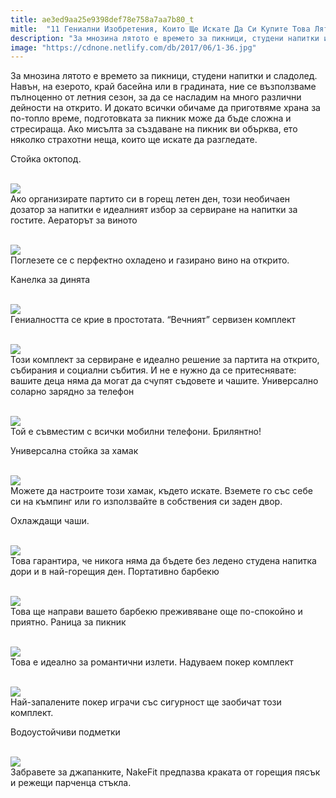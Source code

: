 ```yaml
---
title: ae3ed9aa25e9398def78e758a7aa7b80_t
mitle:  "11 Гениални Изобретения, Които Ще Искате Да Си Купите Това Лято!"
description: "За мнозина лятото е времето за пикници, студени напитки и сладолед. Навън, на езерото, край басейна или в градината, ние се възползваме пълноценно от летния сезон, за"
image: "https://cdnone.netlify.com/db/2017/06/1-36.jpg"
---
```


 <p>За мнозина лятото е времето за пикници, студени напитки и сладолед. Навън, на езерото, край басейна или в градината, ние се възползваме пълноценно от летния сезон, за да се насладим на много различни дейности на открито. И докато всички обичаме да приготвяме храна за по-топло време, подготовката за пикник може да бъде сложна и стресираща. Ако мисълта за създаване на пикник ви обърква, ето няколко страхотни неща, които ще искате да разгледате.</p>      <p> Стойка октопод.</p> <p> <br/><img src="https://cdnone.netlify.com/db/2017/06/1-36.jpg"/><br/> Ако организирате партито си в горещ летен ден, този необичаен дозатор за напитки е идеалният избор за сервиране на напитки за гостите. Аераторът за виното</p> <p> <br/><img src="https://cdnone.netlify.com/db/2017/06/2-35.jpg"/><br/> Поглезете се с перфектно охладено и газирано вино на открито.</p>      <p> Канелка за динята</p> <p> <br/><img src="https://cdnone.netlify.com/db/2017/06/3-37.jpg"/><br/> Гениалността се крие в простотата. “Вечният” сервизен комплект</p> <p> <br/><img src="https://cdnone.netlify.com/db/2017/06/4-36.jpg"/><br/> Този комплект за сервиране е идеално решение за партита на открито, събирания и социални събития. И не е нужно да се притеснявате: вашите деца няма да могат да счупят съдовете и чашите. Универсално соларно зарядно за телефон</p> <p> <br/><img src="https://cdnone.netlify.com/db/2017/06/5-34.jpg"/><br/> Той е съвместим с всички мобилни телефони. Брилянтно!</p>      <p>Универсална стойка за хамак</p> <p> <br/><img src="https://cdnone.netlify.com/db/2017/06/6-34.jpg"/><br/> Можете да настроите този хамак, където искате. Вземете го със себе си на къмпинг или го използвайте в собствения си заден двор.</p> <p> Охлаждащи чаши.</p> <p> <br/><img src="https://cdnone.netlify.com/db/2017/06/7-35.jpg"/><br/> Това гарантира, че никога няма да бъдете без ледено студена напитка дори и в най-горещия ден. Портативно барбекю</p> <p> <br/><img src="https://cdnone.netlify.com/db/2017/06/8-36.jpg"/><br/> Това ще направи вашето барбекю преживяване още по-спокойно и приятно. Раница за пикник</p> <p> <br/><img src="https://cdnone.netlify.com/db/2017/06/9-35.jpg"/><br/> Това е идеално за романтични излети. Надуваем покер комплект</p>      <p> <br/><img src="https://cdnone.netlify.com/db/2017/06/10-33.jpg"/><br/> Най-запалените покер играчи със сигурност ще заобичат този комплект.</p> <p> Водоустойчиви подметки</p> <p> <br/><img src="https://cdnone.netlify.com/db/2017/06/11-32.jpg"/><br/> Забравете за джапанките, NakeFit предпазва краката от горещия пясък и режещи парченца стъкла.</p>       